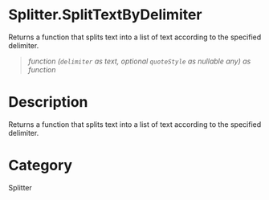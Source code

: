 # Splitter.SplitTextByDelimiter
Returns a function that splits text into a list of text according to the specified delimiter.
> _function (<code>delimiter</code> as text, optional <code>quoteStyle</code> as nullable any) as function_

# Description 
Returns a function that splits text into a list of text according to the specified delimiter.
# Category 
Splitter
